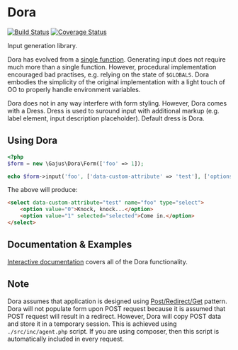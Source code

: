 # Dora

[![Build Status](https://travis-ci.org/gajus/dora.png?branch=master)](https://travis-ci.org/gajus/dora)
[![Coverage Status](https://coveralls.io/repos/gajus/dora/badge.png)](https://coveralls.io/r/gajus/dora)

Input generation library.

Dora has evolved from a [single function](https://gist.github.com/gajus/8392582). Generating input does not require much more than a single function. However, procedural implementation encouraged bad practises, e.g. relying on the state of `$GLOBALS`. Dora embodies the simplicity of the original implementation with a light touch of OO to properly handle environment variables.

Dora does not in any way interfere with form styling. However, Dora comes with a Dress. Dress is used to suround input with additional markup (e.g. label element, input description placeholder). Default dress is Dora.

## Using Dora

```php
<?php
$form = new \Gajus\Dora\Form(['foo' => 1]);

echo $form->input('foo', ['data-custom-attribute' => 'test'], ['options' => ['Knock, knock...', 'Come in.']]);
```

The above will produce:

```html
<select data-custom-attribute="test" name="foo" type="select">
	<option value="0">Knock, knock...</option>
	<option value="1" selected="selected">Come in.</option>
</select>
```

## Documentation & Examples

[Interactive documentation](https://dev.anuary.com/3d48b41b-9949-56cd-b062-40b729e53521/demo/) covers all of the Dora functionality.

## Note

Dora assumes that application is designed using [Post/Redirect/Get](http://en.wikipedia.org/wiki/Post/Redirect/Get) pattern. Dora will not populate form upon POST request because it is assumed that POST request will result in a redirect. However, Dora will copy POST data and store it in a temporary session. This is achieved using `./src/inc/agent.php` script. If you are using composer, then this script is automatically included in every request.